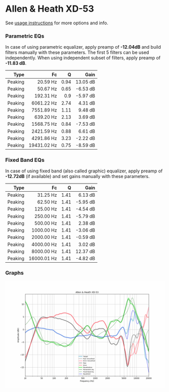 # Allen & Heath XD-53
See [usage instructions](https://github.com/jaakkopasanen/AutoEq#usage) for more options and info.

### Parametric EQs
In case of using parametric equalizer, apply preamp of **-12.04dB** and build filters manually
with these parameters. The first 5 filters can be used independently.
When using independent subset of filters, apply preamp of **-11.83 dB**.

| Type    | Fc          |    Q | Gain     |
|--------:|------------:|-----:|---------:|
| Peaking | 20.59 Hz    | 0.94 | 13.05 dB |
| Peaking | 50.67 Hz    | 0.65 | -6.53 dB |
| Peaking | 192.31 Hz   | 0.9  | -5.97 dB |
| Peaking | 6061.22 Hz  | 2.74 | 4.31 dB  |
| Peaking | 7551.89 Hz  | 1.11 | 9.48 dB  |
| Peaking | 639.20 Hz   | 2.13 | 3.69 dB  |
| Peaking | 1568.75 Hz  | 0.84 | -7.53 dB |
| Peaking | 2421.59 Hz  | 0.88 | 6.61 dB  |
| Peaking | 4291.86 Hz  | 3.23 | -2.22 dB |
| Peaking | 19431.02 Hz | 0.75 | -8.59 dB |

### Fixed Band EQs
In case of using fixed band (also called graphic) equalizer, apply preamp of **-12.72dB**
(if available) and set gains manually with these parameters.

| Type    | Fc          |    Q | Gain     |
|--------:|------------:|-----:|---------:|
| Peaking | 31.25 Hz    | 1.41 | 6.13 dB  |
| Peaking | 62.50 Hz    | 1.41 | -5.95 dB |
| Peaking | 125.00 Hz   | 1.41 | -4.54 dB |
| Peaking | 250.00 Hz   | 1.41 | -5.79 dB |
| Peaking | 500.00 Hz   | 1.41 | 2.38 dB  |
| Peaking | 1000.00 Hz  | 1.41 | -3.06 dB |
| Peaking | 2000.00 Hz  | 1.41 | -0.59 dB |
| Peaking | 4000.00 Hz  | 1.41 | 3.02 dB  |
| Peaking | 8000.00 Hz  | 1.41 | 12.37 dB |
| Peaking | 16000.01 Hz | 1.41 | -4.82 dB |

### Graphs
![](./Allen%20&%20Heath%20XD-53.png)
